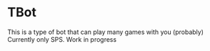 # TBot
This is a type of bot that can play many games with you (probably) Currently only SPS.
Work in progress
